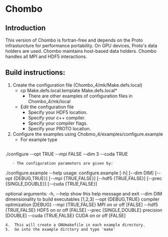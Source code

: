 # Chombo

## Introduction
This version of Chombo is fortran-free and depends on the Proto infrasturcture  for performance portability.
On GPU devices, Proto's data holders are used.  Chombo maintains host-based data holders.   Chombo 
handles all MPI and HDF5 interactions.

## Build instructions:
1. Create the configuration file (Chombo_4/mk/Make.defs.local)
   - cp Make.defs.local.template Make.defs.local*
     - There are other examples of configuration files in Chombo_4/mk/local
   - Edit the configuration file 
     - Specify your HDF5 location.
     - Specify your c++ compiler.
     - Specify your compiler flags.
     - Specify your PROTO location.
3. Configure the examples using Chobmo_4/examples/configure.example
   - For example type 
   ```
<unix prompt>   ./configure --opt TRUE --mpi  FALSE --dim 3 --cuda TRUE 
```
   - The configuration parameters are given by:
```
<unix prompt>  ./configure.example --help
usage: configure.example [-h] [--dim DIM] [--opt {DEBUG,TRUE}] [--mpi {TRUE,FALSE}] [--hdf5 {TRUE,FALSE}] [--prec {SINGLE,DOUBLE}] [--cuda {TRUE,FALSE}]

optional arguments:
  -h, --help              show this help message and exit
  --dim DIM               dimensionality to build executables [1,2,3]
  --opt {DEBUG,TRUE}      compiler optimization [DEBUG]
  --mpi {TRUE,FALSE}      MPI on or off [FALSE]
  --hdf5 {TRUE,FALSE}     HDF5 on or off [FALSE]
  --prec {SINGLE,DOUBLE}  precision [DOUBLE]
  --cuda {TRUE,FALSE}     CUDA on or off [FALSE]
```
4.  This will create a GNUmakefile in each example directory.
5.  Go into the example dirctory and type 'make'
